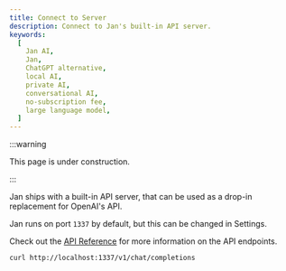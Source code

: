 ```yaml
---
title: Connect to Server
description: Connect to Jan's built-in API server.
keywords:
  [
    Jan AI,
    Jan,
    ChatGPT alternative,
    local AI,
    private AI,
    conversational AI,
    no-subscription fee,
    large language model,
  ]
---
```


:::warning

This page is under construction.

:::

Jan ships with a built-in API server, that can be used as a drop-in replacement for OpenAI's API.

Jan runs on port `1337` by default, but this can be changed in Settings.

Check out the [API Reference](/api-reference) for more information on the API endpoints.

```
curl http://localhost:1337/v1/chat/completions

```
